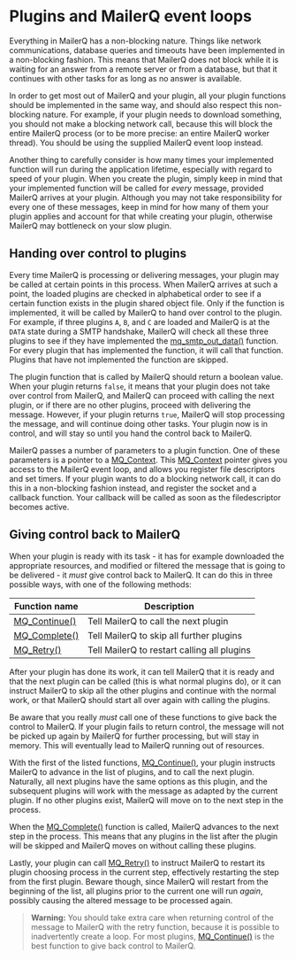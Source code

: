 # Plugins and MailerQ event loops

Everything in MailerQ has a non-blocking nature. Things like network 
communications, database queries and timeouts have been implemented in a 
non-blocking fashion. This means that MailerQ does not block while it is waiting 
for an answer from a remote server or from a database, but that it continues 
with other tasks for as long as no answer is available.

In order to get most out of MailerQ and your plugin, all your plugin functions 
should be implemented in the same way, and should also respect this non-blocking 
nature. For example, if your plugin needs to download something, you should not 
make a blocking network call, because this will block the entire MailerQ process 
(or to be more precise: an entire MailerQ worker thread). You should be using 
the supplied MailerQ event loop instead.

Another thing to carefully consider is how many times your implemented function 
will run during the application lifetime, especially with regard to speed of 
your plugin. When you create the plugin, simply keep in mind that your 
implemented function will be called for _every_ message, provided MailerQ 
arrives at your plugin. Although you may not take responsibility for every one 
of these messages, keep in mind for how many of them your plugin applies and 
account for that while creating your plugin, otherwise MailerQ may bottleneck 
on your slow plugin.

## Handing over control to plugins

Every time MailerQ is processing or delivering messages, your plugin may be 
called at certain points in this process. When MailerQ arrives at such a point, 
the loaded plugins are checked in alphabetical order to see if a certain 
function exists in the plugin shared object file. Only if the function is 
implemented, it will be called by MailerQ to hand over control to the plugin. 
For example, if three plugins `A`, `B`, and `C` are loaded and MailerQ is at the 
`DATA` state during a SMTP handshake, MailerQ will check all these three plugins 
to see if they have implemented the [mq_smtp_out_data()](copernica-docs:Mailerq/mq_smtp_out_data) 
function. For every plugin that has implemented the function, it will call that 
function. Plugins that have not implemented the function are skipped.

The plugin function that is called by MailerQ should return a boolean value. 
When your plugin returns `false`, it means that your plugin does not take over 
control from MailerQ, and MailerQ can proceed with calling the next plugin, or 
if there are no other plugins, proceed with delivering the message. However, if 
your plugin returns `true`, MailerQ will stop processing the message, and will 
continue doing other tasks. Your plugin now is in control, and will stay so 
until you hand the control back to MailerQ.

MailerQ passes a number of parameters to a plugin function. One of these 
parameters is a pointer to a [MQ_Context](copernica-docs:Mailerq/mq_context). 
This [MQ_Context](copernica-docs:Mailerq/mq_context) pointer gives you access to 
the MailerQ event loop, and allows you register file descriptors and set timers. 
If your plugin wants to do a blocking network call, it can do this in a 
non-blocking fashion instead, and register the socket and a callback function. 
Your callback will be called as soon as the filedescriptor becomes active.

## Giving control back to MailerQ

When your plugin is ready with its task - it has for example downloaded the 
appropriate resources, and modified or filtered the message that is going to be 
delivered - it _must_ give control back to MailerQ. It can do this in three 
possible ways, with one of the following methods:

| Function name                                       | Description                                 |
|-----------------------------------------------------|---------------------------------------------|
| [MQ_Continue()](copernica-docs:Mailerq/mq_continue) | Tell MailerQ to call the next plugin        |
| [MQ_Complete()](copernica-docs:Mailerq/mq_complete) | Tell MailerQ to skip all further plugins    |
| [MQ_Retry()](copernica-docs:Mailerq/mq_retry)       | Tell MailerQ to restart calling all plugins |

After your plugin has done its work, it can tell MailerQ that it is ready and 
that the next plugin can be called (this is what normal plugins do), or it can 
instruct MailerQ to skip all the other plugins and continue with the normal 
work, or that MailerQ should start all over again with calling the plugins.

Be aware that you really _must_ call one of these functions to give back the 
control to MailerQ. If your plugin fails to return control, the message will not 
be picked up again by MailerQ for further processing, but will stay in memory. 
This will eventually lead to MailerQ running out of resources.

With the first of the listed functions, [MQ_Continue()](copernica-docs:Mailerq/mq_continue), 
your plugin instructs MailerQ to advance in the list of plugins, and to call the 
next plugin. Naturally, all next plugins have the same options as this plugin, 
and the subsequent plugins will work with the message as adapted by the current 
plugin. If no other plugins exist, MailerQ will move on to the next step in the 
process.

When the [MQ_Complete()](copernica-docs:Mailerq/mq_complete) function is called, 
MailerQ advances to the next step in the process. This means that any plugins in 
the list after the plugin will be skipped and MailerQ moves on without calling 
these plugins.

Lastly, your plugin can call [MQ_Retry()](copernica-docs:Mailerq/mq_retry) to 
instruct MailerQ to restart its plugin choosing process in the current step,
effectively restarting the step from the first plugin. Beware though, since
MailerQ will restart from the beginning of the list, all plugins prior to the
current one will run _again_, possibly causing the altered message to be
processed again.

> **Warning:** You should take extra care when returning control of the message
> to MailerQ with the retry function, because it is possible to inadvertently
> create a loop. For most plugins,
> [MQ_Continue()](copernica-docs:Mailerq/mq_continue) is the best function to
> give back control to MailerQ.
